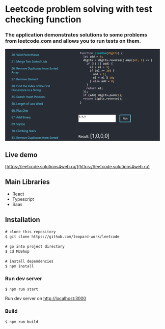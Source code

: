 # Leetcode problem solving with test checking function

### The application demonstrates solutions to some problems from leetcode.com and allows you to run tests on them.

![preview](preview.png)

## Live demo

[https://leetcode.solutions4web.ru/](https://leetcode.solutions4web.ru)

## Main Libraries

- React
- Typescript
- Saas

## Installation

```shell
# clone this repository
$ git clone https://github.com/leopard-work/leetcode

# go into project directory
$ cd MDShop

# install dependencies
$ npm install
```

### Run dev server

```shell
$ npm run start
```

Run dev server on [http://localhost:3000](http://localhost:3000)

### Build

```shell
$ npm run build
```